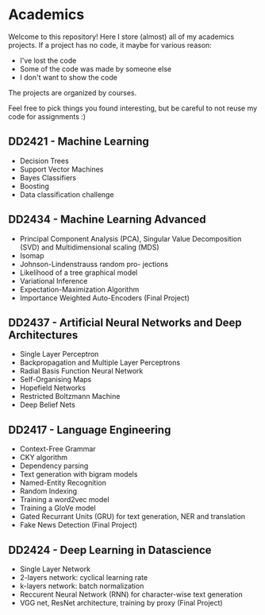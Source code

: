 # Academics

Welcome to this repository! Here I store (almost) all of my academics projects. If a project has no code, it maybe for various reason:
- I've lost the code
- Some of the code was made by someone else
- I don't want to show the code

The projects are organized by courses.

Feel free to pick things you found interesting, but be careful to not reuse my code for assignments :)

## DD2421 - Machine Learning

- Decision Trees
- Support Vector Machines
- Bayes Classifiers
- Boosting
- Data classification challenge
  
## DD2434 - Machine Learning Advanced

- Principal Component Analysis (PCA), Singular Value Decomposition (SVD) and Multidimensional scaling (MDS)
- Isomap
- Johnson-Lindenstrauss random pro-
jections
- Likelihood of a tree graphical model
- Variational Inference
- Expectation-Maximization Algorithm
- Importance Weighted Auto-Encoders (Final Project)

## DD2437 - Artificial Neural Networks and Deep Architectures

- Single Layer Perceptron 
- Backpropagation and Multiple Layer Perceptrons
- Radial Basis Function Neural Network
- Self-Organising Maps
- Hopefield Networks
- Restricted Boltzmann Machine 
- Deep Belief Nets

## DD2417 - Language Engineering


- Context-Free Grammar
- CKY algorithm
- Dependency parsing
- Text generation with bigram models
- Named-Entity Recognition
- Random Indexing
- Training a word2vec model
- Training a GloVe model
- Gated Recurrant Units (GRU) for text generation, NER and translation
- Fake News Detection (Final Project)

## DD2424 - Deep Learning in Datascience

- Single Layer Network
- 2-layers network: cyclical learning rate
- k-layers network: batch normalization
- Reccurent Neural Network (RNN) for character-wise text generation
- VGG net, ResNet architecture, training by proxy (Final Project)